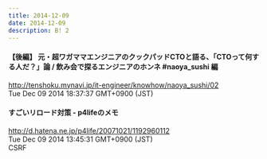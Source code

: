 ```yaml
---
title: 2014-12-09
date: 2014-12-09
description: B! 2
---
```


#### 【後編】 元・超ワガママエンジニアのクックパッドCTOと語る、「CTOって何する人だ？」論 / 飲み会で探るエンジニアのホンネ #naoya_sushi 編
http://tenshoku.mynavi.jp/it-engineer/knowhow/naoya_sushi/02<br>
Tue Dec 09 2014 18:37:37 GMT+0900 (JST)<br>


####  すごいリロード対策 - p4lifeのメモ
http://d.hatena.ne.jp/p4life/20071021/1192960112<br>
Tue Dec 09 2014 13:45:31 GMT+0900 (JST)<br>
CSRF


